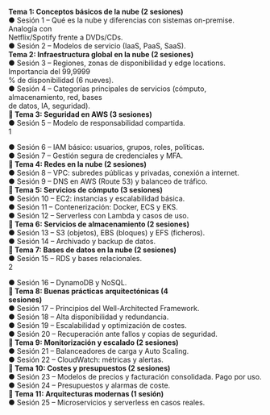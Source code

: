 **Tema 1: Conceptos básicos de la nube (2 sesiones)**  
● Sesión 1 – Qué es la nube y diferencias con sistemas on-premise. Analogía con  
Netflix/Spotify frente a DVDs/CDs.  
● Sesión 2 – Modelos de servicio (IaaS, PaaS, SaaS).  
**Tema 2: Infraestructura global en la nube (2 sesiones)**  
● Sesión 3 – Regiones, zonas de disponibilidad y edge locations. Importancia del 99,9999  
% de disponibilidad (6 nueves).  
● Sesión 4 – Categorías principales de servicios (cómputo, almacenamiento, red, bases  
de datos, IA, seguridad).  
**📘 Tema 3: Seguridad en AWS (3 sesiones)**  
● Sesión 5 – Modelo de responsabilidad compartida.  
1

● Sesión 6 – IAM básico: usuarios, grupos, roles, políticas.  
● Sesión 7 – Gestión segura de credenciales y MFA.  
**📘 Tema 4: Redes en la nube (2 sesiones)**  
● Sesión 8 – VPC: subredes públicas y privadas, conexión a internet.  
● Sesión 9 – DNS en AWS (Route 53) y balanceo de tráfico.  
**📘 Tema 5: Servicios de cómputo (3 sesiones)**  
● Sesión 10 – EC2: instancias y escalabilidad básica.  
● Sesión 11 – Contenerización: Docker, ECS y EKS.  
● Sesión 12 – Serverless con Lambda y casos de uso.  
**📘 Tema 6: Servicios de almacenamiento (2 sesiones)**  
● Sesión 13 – S3 (objetos), EBS (bloques) y EFS (ficheros).  
● Sesión 14 – Archivado y backup de datos.  
**📘 Tema 7: Bases de datos en la nube (2 sesiones)**  
● Sesión 15 – RDS y bases relacionales.  
2

● Sesión 16 – DynamoDB y NoSQL.  
**📘 Tema 8: Buenas prácticas arquitectónicas (4**  
**sesiones)**  
● Sesión 17 – Principios del Well-Architected Framework.  
● Sesión 18 – Alta disponibilidad y redundancia.  
● Sesión 19 – Escalabilidad y optimización de costes.  
● Sesión 20 – Recuperación ante fallos y copias de seguridad.  
**📘 Tema 9: Monitorización y escalado (2 sesiones)**  
● Sesión 21 – Balanceadores de carga y Auto Scaling.  
● Sesión 22 – CloudWatch: métricas y alertas.  
**📘 Tema 10: Costes y presupuestos (2 sesiones)**  
● Sesión 23 – Modelos de precios y facturación consolidada. Pago por uso.  
● Sesión 24 – Presupuestos y alarmas de coste.  
**📘 Tema 11: Arquitecturas modernas (1 sesión)**  
● Sesión 25 – Microservicios y serverless en casos reales.

